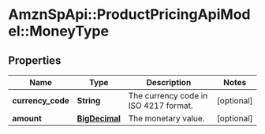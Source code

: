 # AmznSpApi::ProductPricingApiModel::MoneyType

## Properties
Name | Type | Description | Notes
------------ | ------------- | ------------- | -------------
**currency_code** | **String** | The currency code in ISO 4217 format. | [optional] 
**amount** | [**BigDecimal**](BigDecimal.md) | The monetary value. | [optional] 

